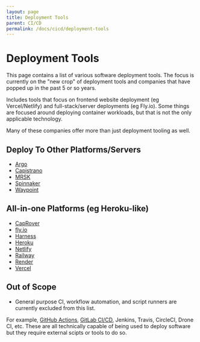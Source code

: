 ```yaml
---
layout: page
title: Deployment Tools
parent: CI/CD
permalink: /docs/cicd/deployment-tools
---
```


# Deployment Tools

This page contains a list of various software deployment tools.
The focus is currently on the "new crop" of deployment tools and companies that have popped up in the past 5 or so years.

Includes tools that focus on frontend website deployment (eg Vercel/Netlify) and full-stack/server deployments (eg Fly.io). Some things are focused around deploying container workloads, but that is not the only applicable technology.

Many of these companies offer more than just deployment tooling as well.

## Deploy To Other Platforms/Servers

- [Argo](https://argoproj.github.io/)
- [Capistrano](https://capistranorb.com/)
- [MRSK](https://mrsk.dev/)
- [Spinnaker](https://spinnaker.io/)
- [Waypoint](https://www.waypointproject.io/)

## All-in-one Platforms (eg Heroku-like)

- [CapRover](https://caprover.com/)
- [fly.io](https://fly.io)
- [Harness](https://www.harness.io/)
- [Heroku](https://www.heroku.com/)
- [Netlify](https://www.netlify.com/)
- [Railway](https://railway.app/)
- [Render](https://render.com/)
- [Vercel](https://vercel.com/)

## Out of Scope

- General purpose CI, workflow automation, and script runners are currently excluded from this list.

For example, [GitHub Actions](https://github.com/features/actions), [GitLab CI/CD](https://docs.gitlab.com/ee/ci/), Jenkins, Travis, CircleCI, Drone CI, etc. These are all technically capable of being used to deploy software but they require external scipts or tools to do so.

